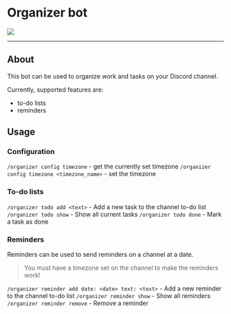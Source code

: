 # Organizer bot

<a href="https://top.gg/bot/897597207086247956">
  <img src="https://top.gg/api/widget/897597207086247956.svg">
</a>

<hr>

## About

This bot can be used to organize work and tasks on your Discord channel.

Currently, supported features are:
- to-do lists
- reminders

## Usage

### Configuration
`/organizer config timezone` - get the currently set timezone
`/organizer config timezone <timezone_name>` - set the timezone

### To-do lists

`/organizer todo add <text>` - Add a new task to the channel to-do list
`/organizer todo show` - Show all current tasks
`/organizer todo done` - Mark a task as done

### Reminders

Reminders can be used to send reminders on a channel at a date.

> You must have a timezone set on the channel to make the reminders work!

`/organizer reminder add date: <date> text: <text>` - Add a new reminder to the channel to-do list
`/organizer reminder show` - Show all reminders
`/organizer reminder remove` - Remove a reminder
